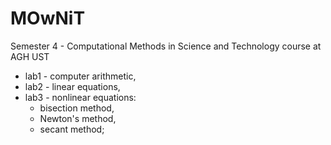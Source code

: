 # MOwNiT
Semester 4 - Computational Methods in Science and Technology course at AGH UST

- lab1 - computer arithmetic,
- lab2 - linear equations,
- lab3 - nonlinear equations:
  - bisection method,
  - Newton's method,
  - secant method;